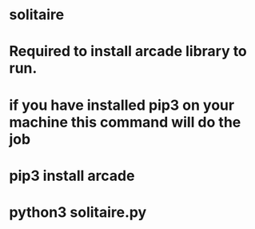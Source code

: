 # solitaire
# Required to install arcade library to run.
# if you have installed pip3 on your machine this command will do the job
# pip3 install arcade
# python3 solitaire.py

